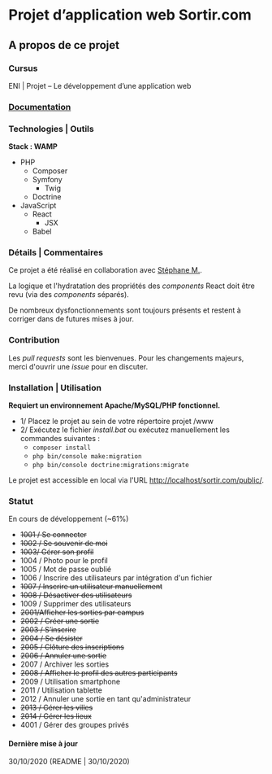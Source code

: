 # Projet d’application web Sortir.com

## A propos de ce projet

### Cursus
ENI | Projet – Le développement d’une application web

### [Documentation](https://github.com/Dyrits/SORTIR.COM/tree/master/documentation)

### Technologies | Outils
**Stack : WAMP**
- PHP
    - Composer
    - Symfony
        - Twig
    - Doctrine
- JavaScript
    - React
        - JSX
    - Babel

### Détails | Commentaires
Ce projet a été réalisé en collaboration avec [Stéphane M.](https://github.com/stefROM-dev/).

La logique et l'hydratation des propriétés des *components* React doit être revu (via des *components* séparés).

De nombreux dysfonctionnements sont toujours présents et restent à corriger dans de futures mises à jour.

### Contribution
Les *pull requests* sont les bienvenues. Pour les changements majeurs, merci d'ouvrir une *issue* pour en discuter.

### Installation | Utilisation
**Requiert un environnement Apache/MySQL/PHP fonctionnel.**
- 1/ Placez le projet au sein de votre répertoire projet /www
- 2/ Exécutez le fichier *install.bat* ou exécutez manuellement les commandes suivantes :
    - `composer install`
    - `php bin/console make:migration`
    - `php bin/console doctrine:migrations:migrate`

Le projet est accessible en local via l'URL [http://localhost/sortir.com/public/](http://localhost/sortir.com/public/).

### Statut
En cours de développement (~61%)
- ~~1001 / Se connecter~~
- ~~1002 / Se souvenir de moi~~
- ~~1003/ Gérer son profil~~
- 1004 / Photo pour le profil
- 1005 / Mot de passe oublié
- 1006 / Inscrire des utilisateurs par intégration d'un fichier
- ~~1007 / Inscrire un utilisateur manuellement~~
- ~~1008 / Désactiver des utilisateurs~~
- 1009 / Supprimer des utilisateurs
- ~~2001/Afficher les  sorties par campus~~
- ~~2002 / Créer une sortie~~
- ~~2003 / S’inscrire~~
- ~~2004 / Se désister~~
- ~~2005 / Clôture des inscriptions~~
- ~~2006 / Annuler une sortie~~
- 2007 / Archiver les sorties
- ~~2008 / Afficher le profil des autres participants~~
- 2009 / Utilisation smartphone
- 2011 / Utilisation tablette
- 2012 / Annuler une sortie en tant qu'administrateur
- ~~2013 / Gérer les villes~~
- ~~2014 / Gérer les lieux~~
- 4001 / Gérer des groupes privés


#### Dernière mise à jour
30/10/2020
(README | 30/10/2020)